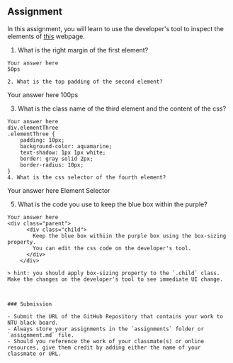 ## Assignment

In this assignment, you will learn to use the developer's tool to inspect the elements of [this](https://nznznh.csb.app/) webpage.

1. What is the right margin of the first element? 
```
Your answer here
50ps

2. What is the top padding of the second element?
```
Your answer here
100ps

3. What is the class name of the third element and the content of the css?
```
Your answer here
div.elementThree
.elementThree {
    padding: 10px;
    background-color: aquamarine;
    text-shadow: 1px 1px white;
    border: gray solid 2px;
    border-radius: 10px;
}
4. What is the css selector of the fourth element?
```
Your answer here
Element Selector

5. What is the code you use to keep the blue box within the purple?
```
Your answer here
<div class="parent">
      <div class="child">
        Keep the blue box withiin the purple box using the box-sizing property.
        You can edit the css code on the developer's tool.
      </div>
    </div>

> hint: you should apply box-sizing property to the `.child` class. Make the changes on the developer's tool to see immediate UI change.



### Submission 

- Submit the URL of the GitHub Repository that contains your work to NTU black board.
- Always store your assignments in the `assignments` folder or `assignment.md` file.
- Should you reference the work of your classmate(s) or online resources, give them credit by adding either the name of your classmate or URL. 